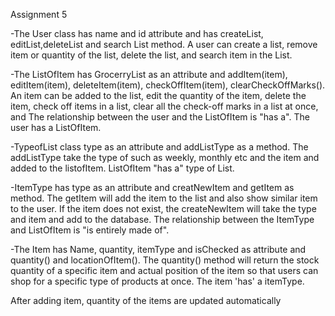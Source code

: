 Assignment 5

-The User class has name and id attribute and has createList, editList,deleteList and search List method. A user can create a list, remove item or quantity of the list, delete the list, and search item in the List. 

-The ListOfItem has GrocerryList as an attribute and addItem(item), editItem(item), deleteItem(item), checkOffItem(item), clearCheckOffMarks(). An item can be added to the list, edit the quantity of the item, delete the item, check off items in a list, clear all the check-off marks in a list at once, and The relationship between the user and the ListOfItem is "has a". The user has a ListOfItem.

-TypeofList class type as an attribute and addListType as a method. The addListType take the type of such as weekly, monthly etc and the item and added to the listofItem. ListOfItem "has a" type of List.

-ItemType has type as an attribute and creatNewItem and getItem as method. The getItem will add the item to the list and also show similar item to the user. If the item does not exist, the createNewItem will take the type and item and add to the database. The relationship between the ItemType and ListOfItem is "is entirely made of".

-The Item has Name, quantity, itemType and isChecked as attribute and quantity() and locationOfItem(). The quantity() method will return the stock quantity of a specific item and actual position of the item so that users can shop for a specific type of products at once. The item 'has' a itemType.

After adding item, quantity of the items are updated automatically


